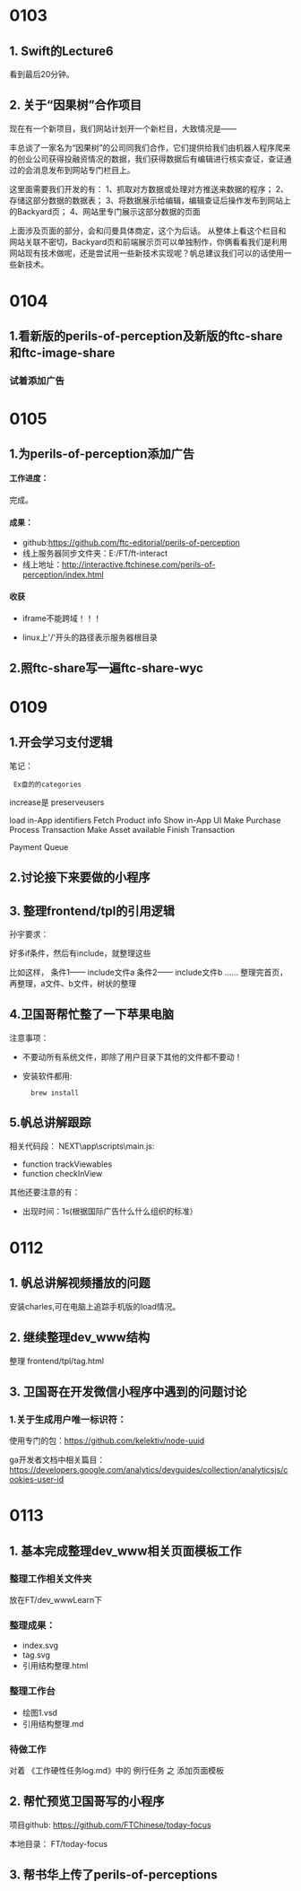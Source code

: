 # 0103

## 1. Swift的Lecture6
看到最后20分钟。

## 2. 关于“因果树”合作项目

现在有一个新项目，我们网站计划开一个新栏目，大致情况是——

丰总谈了一家名为“因果树”的公司同我们合作，它们提供给我们由机器人程序爬来的创业公司获得投融资情况的数据，我们获得数据后有编辑进行核实查证，查证通过的会消息发布到网站专门栏目上。

这里面需要我们开发的有：
1、抓取对方数据或处理对方推送来数据的程序；
2、存储这部分数据的数据表；
3、将数据展示给编辑，编辑查证后操作发布到网站上的Backyard页；
4、网站里专门展示这部分数据的页面

上面涉及页面的部分，会和闫曼具体商定，这个为后话。
从整体上看这个栏目和网站关联不密切，Backyard页和前端展示页可以单独制作，你俩看看我们是利用网站现有技术做呢，还是尝试用一些新技术实现呢？帆总建议我们可以的话使用一些新技术。

# 0104
## 1.看新版的perils-of-perception及新版的ftc-share和ftc-image-share

### 试着添加广告

# 0105
## 1.为perils-of-perception添加广告

#### 工作进度：
 完成。

#### 成果：

- github:<https://github.com/ftc-editorial/perils-of-perception>
- 线上服务器同步文件夹：E:/FT/ft-interact
- 线上地址：<http://interactive.ftchinese.com/perils-of-perception/index.html>

#### 收获
- iframe不能跨域！！！

- linux上'/'开头的路径表示服务器根目录

## 2.照ftc-share写一遍ftc-share-wyc



# 0109
## 1.开会学习支付逻辑
笔记：


	 Ex盘的的categories
increase是
preserveusers


load in-App identifiers
Fetch Product info
Show in-App UI
Make Purchase
Process Transaction
Make Asset available
Finish Transaction


Payment Queue
## 2.讨论接下来要做的小程序


## 3. 整理frontend/tpl的引用逻辑

孙宇要求：

好多if条件，然后有include，就整理这些

比如这样，
条件1——
include文件a
条件2——
include文件b
……
整理完首页，再整理，a文件、b文件，树状的整理
	
## 4.卫国哥帮忙整了一下苹果电脑
注意事项：

- 不要动所有系统文件，即除了用户目录下其他的文件都不要动！
- 安装软件都用:
		
		brew install

## 5.帆总讲解跟踪
相关代码段： NEXT\app\scripts\main.js:

- function trackViewables
- function checkInView

其他还要注意的有：

- 出现时间：1s(根据国际广告什么什么组织的标准）


# 0112
## 1. 帆总讲解视频播放的问题
安装charles,可在电脑上追踪手机版的load情况。

## 2. 继续整理dev_www结构
整理 frontend/tpl/tag.html

## 3. 卫国哥在开发微信小程序中遇到的问题讨论
### 1.关于生成用户唯一标识符：

使用专门的包：<https://github.com/kelektiv/node-uuid>

ga开发者文档中相关篇目：<https://developers.google.com/analytics/devguides/collection/analyticsjs/cookies-user-id>

# 0113
## 1. 基本完成整理dev_www相关页面模板工作
### 整理工作相关文件夹

放在FT/dev_wwwLearn下

### 整理成果：

- index.svg
- tag.svg
- 引用结构整理.html

### 整理工作台

- 绘图1.vsd
- 引用结构整理.md

### 待做工作
对着 《工作硬性任务log.md》中的 例行任务 之 添加页面模板

## 2. 帮忙预览卫国哥写的小程序
项目github: <https://github.com/FTChinese/today-focus>

本地目录： FT/today-focus

## 3. 帮书华上传了perils-of-perceptions

